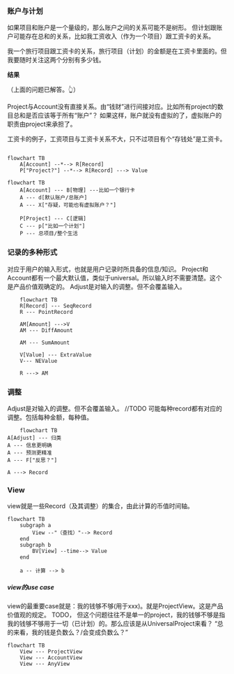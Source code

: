 

### 账户与计划

如果项目和账户是一个量级的，那么账户之间的关系可能不是树形。
但计划跟账户可能存在总和的关系，比如我工资收入（作为一个项目）跟工资卡的关系。

我一个旅行项目跟工资卡的关系，旅行项目（计划）的金额是在工资卡里面的。但我要随时关注这两个分别有多少钱。

**结果**

（上面的问题已解答。👆）

Project与Account没有直接关系。由“钱财”进行间接对应。比如所有project的数目总和是否应该等于所有“账户”？ 如果这样，账户就没有虚拟的了，虚拟账户的职责由project来承担了。

工资卡的例子，工资项目与工资卡关系不大，只不过项目有个“存钱处”是工资卡。

```mermaid

flowchart TB
    A[Account] --*--> R[Record]
    P["Project?"] --*--> R[Record] ---> Value
```

```mermaid
flowchart TB
    A[Account] --- B[物理] ---比如一个银行卡
    A --- d[默认账户/总账户]
    A --- X["存疑，可能也有虚拟账户？"]

    P[Project] --- C[逻辑]
    C --- p["比如一个计划"]
    P --- 总项目/整个生活
```


### 记录的多种形式

对应于用户的输入形式，也就是用户记录时所具备的信息/知识。
Project和Account都有一个最大默认值，类似于universal。所以输入时不需要清楚。这个是产品价值观确定的。
Adjust是对输入的调整。但不会覆盖输入。

```mermaid
    flowchart TB
    R[Record] --- SeqRecord
    R --- PointRecord

    AM[Amount] --->V
    AM --- DiffAmount

    AM --- SumAmount

    V[Value] --- ExtraValue
    V--- NEValue

    R ---> AM

```

### 调整
Adjust是对输入的调整。但不会覆盖输入。
//TODO 可能每种record都有对应的调整。包括每种金额，每种值。

```mermaid
    flowchart TB
A[Adjust] --- 归类
A --- 信息更明确
A --- 预测更精准
A --- F["反思？"]

A ---> Record
```

### View
view就是一些Record（及其调整）的集合，由此计算的币值时间轴。

```mermaid
flowchart TB
    subgraph a
        View --"（查找）"--> Record
    end
    subgraph b
        BV[View] --time--> Value
    end

    a -- 计算 --> b
```
##### view的use case
view的最重要case就是：我的钱够不够(用于xxx)。就是ProjectView。这是产品价值观的规定。
TODO， 但这个问题往往不是单一的project，我的钱够不够是指我的钱够不够用于一切（已计划）的。那么应该是从UniversalProject来看？
“总的来看，我的钱是负数么？/会变成负数么？”

```mermaid
flowchart TB
    View --- ProjectView
    View --- AccountView
    View --- AnyView
```
